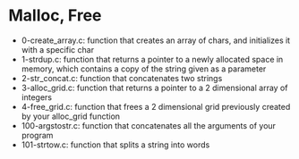 # Malloc, Free
* 0-create_array.c: function that creates an array of chars, and initializes it with a specific char
* 1-strdup.c: function that returns a pointer to a newly allocated space in memory, which contains a copy of the string given as a parameter
* 2-str_concat.c: function that concatenates two strings
* 3-alloc_grid.c: function that returns a pointer to a 2 dimensional array of integers
* 4-free_grid.c: function that frees a 2 dimensional grid previously created by your alloc_grid function
* 100-argstostr.c: function that concatenates all the arguments of your program
* 101-strtow.c: function that splits a string into words
